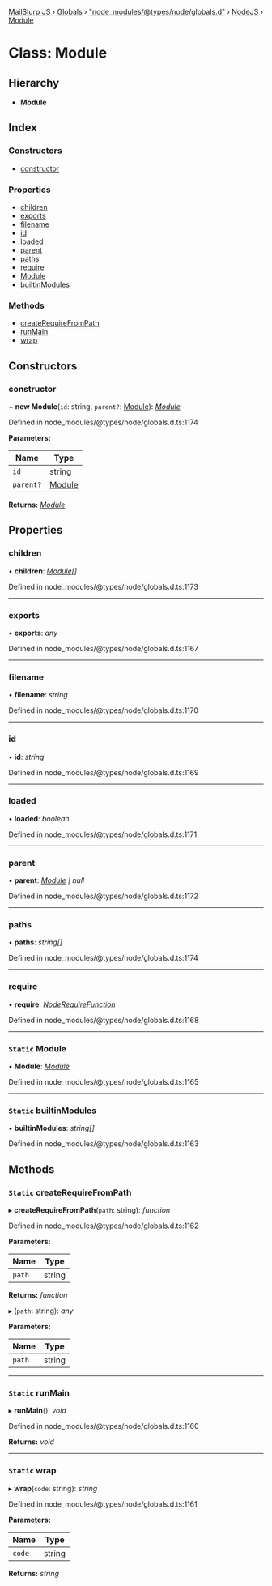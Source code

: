 [MailSlurp JS](../README.md) › [Globals](../globals.md) › ["node_modules/@types/node/globals.d"](../modules/_node_modules__types_node_globals_d_.md) › [NodeJS](../modules/_node_modules__types_node_globals_d_.nodejs.md) › [Module](_node_modules__types_node_globals_d_.nodejs.module.md)

# Class: Module

## Hierarchy

* **Module**

## Index

### Constructors

* [constructor](_node_modules__types_node_globals_d_.nodejs.module.md#constructor)

### Properties

* [children](_node_modules__types_node_globals_d_.nodejs.module.md#children)
* [exports](_node_modules__types_node_globals_d_.nodejs.module.md#exports)
* [filename](_node_modules__types_node_globals_d_.nodejs.module.md#filename)
* [id](_node_modules__types_node_globals_d_.nodejs.module.md#id)
* [loaded](_node_modules__types_node_globals_d_.nodejs.module.md#loaded)
* [parent](_node_modules__types_node_globals_d_.nodejs.module.md#parent)
* [paths](_node_modules__types_node_globals_d_.nodejs.module.md#paths)
* [require](_node_modules__types_node_globals_d_.nodejs.module.md#require)
* [Module](_node_modules__types_node_globals_d_.nodejs.module.md#static-module)
* [builtinModules](_node_modules__types_node_globals_d_.nodejs.module.md#static-builtinmodules)

### Methods

* [createRequireFromPath](_node_modules__types_node_globals_d_.nodejs.module.md#static-createrequirefrompath)
* [runMain](_node_modules__types_node_globals_d_.nodejs.module.md#static-runmain)
* [wrap](_node_modules__types_node_globals_d_.nodejs.module.md#static-wrap)

## Constructors

###  constructor

\+ **new Module**(`id`: string, `parent?`: [Module](_node_modules__types_node_globals_d_.nodejs.module.md)): *[Module](_node_modules__types_node_globals_d_.nodejs.module.md)*

Defined in node_modules/@types/node/globals.d.ts:1174

**Parameters:**

Name | Type |
------ | ------ |
`id` | string |
`parent?` | [Module](_node_modules__types_node_globals_d_.nodejs.module.md) |

**Returns:** *[Module](_node_modules__types_node_globals_d_.nodejs.module.md)*

## Properties

###  children

• **children**: *[Module](_node_modules__types_node_globals_d_.nodejs.module.md)[]*

Defined in node_modules/@types/node/globals.d.ts:1173

___

###  exports

• **exports**: *any*

Defined in node_modules/@types/node/globals.d.ts:1167

___

###  filename

• **filename**: *string*

Defined in node_modules/@types/node/globals.d.ts:1170

___

###  id

• **id**: *string*

Defined in node_modules/@types/node/globals.d.ts:1169

___

###  loaded

• **loaded**: *boolean*

Defined in node_modules/@types/node/globals.d.ts:1171

___

###  parent

• **parent**: *[Module](_node_modules__types_node_globals_d_.nodejs.module.md) | null*

Defined in node_modules/@types/node/globals.d.ts:1172

___

###  paths

• **paths**: *string[]*

Defined in node_modules/@types/node/globals.d.ts:1174

___

###  require

• **require**: *[NodeRequireFunction](../interfaces/_node_modules__types_node_globals_d_.noderequirefunction.md)*

Defined in node_modules/@types/node/globals.d.ts:1168

___

### `Static` Module

▪ **Module**: *[Module](_node_modules__types_node_globals_d_.nodejs.module.md)*

Defined in node_modules/@types/node/globals.d.ts:1165

___

### `Static` builtinModules

▪ **builtinModules**: *string[]*

Defined in node_modules/@types/node/globals.d.ts:1163

## Methods

### `Static` createRequireFromPath

▸ **createRequireFromPath**(`path`: string): *function*

Defined in node_modules/@types/node/globals.d.ts:1162

**Parameters:**

Name | Type |
------ | ------ |
`path` | string |

**Returns:** *function*

▸ (`path`: string): *any*

**Parameters:**

Name | Type |
------ | ------ |
`path` | string |

___

### `Static` runMain

▸ **runMain**(): *void*

Defined in node_modules/@types/node/globals.d.ts:1160

**Returns:** *void*

___

### `Static` wrap

▸ **wrap**(`code`: string): *string*

Defined in node_modules/@types/node/globals.d.ts:1161

**Parameters:**

Name | Type |
------ | ------ |
`code` | string |

**Returns:** *string*
